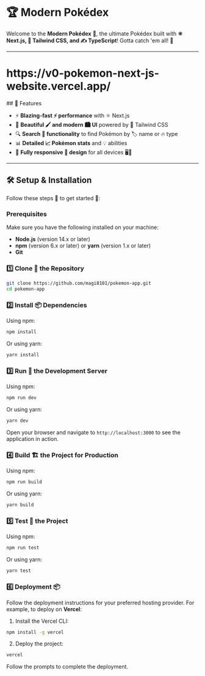 
# 🏆 Modern Pokédex


Welcome to the **Modern Pokédex** 📖, the ultimate Pokédex built with **⚛️ Next.js, 🎨 Tailwind CSS, and ✍️ TypeScript**! Gotta catch 'em all! 🎉

---
<h1>https://v0-pokemon-next-js-website.vercel.app/</h1>
## 🚀 Features

- ⚡ **Blazing-fast ⚡ performance** with ⚛️ Next.js
- 🎨 **Beautiful 🖌️ and modern 🏙️ UI** powered by 🎨 Tailwind CSS
- 🔍 **Search 🔎 functionality** to find Pokémon by 🏷️ name or 🔥 type
- 📊 **Detailed 📈 Pokémon stats** and 💡 abilities
- 📱 **Fully responsive 📲 design** for all devices 🖥️📱

---

## 🛠️ Setup & Installation

Follow these steps 📝 to get started 🚀:

### Prerequisites

Make sure you have the following installed on your machine:
- **Node.js** (version 14.x or later)
- **npm** (version 6.x or later) or **yarn** (version 1.x or later)
- **Git**

### 1️⃣ Clone 📂 the Repository

```sh
git clone https://github.com/magi8101/pokemon-app.git
cd pokemon-app
```

### 2️⃣ Install 📦 Dependencies

Using npm:
```sh
npm install
```

Or using yarn:
```sh
yarn install
```

### 3️⃣ Run 🚀 the Development Server

Using npm:
```sh
npm run dev
```

Or using yarn:
```sh
yarn dev
```

Open your browser and navigate to `http://localhost:3000` to see the application in action.

### 4️⃣ Build 🏗️ the Project for Production

Using npm:
```sh
npm run build
```

Or using yarn:
```sh
yarn build
```

### 5️⃣ Test 🧪 the Project

Using npm:
```sh
npm run test
```

Or using yarn:
```sh
yarn test
```

### 6️⃣ Deployment 📦

Follow the deployment instructions for your preferred hosting provider. For example, to deploy on **Vercel**:

1. Install the Vercel CLI:
```sh
npm install -g vercel
```

2. Deploy the project:
```sh
vercel
```

Follow the prompts to complete the deployment.
